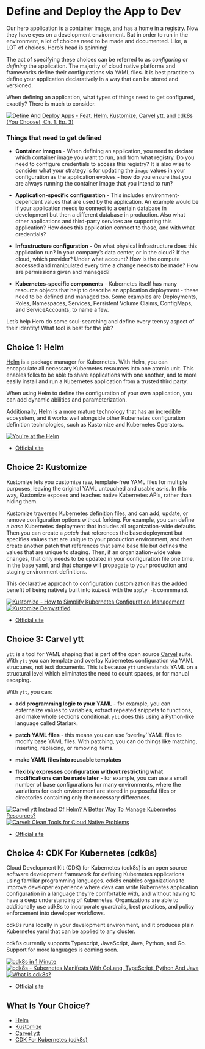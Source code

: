 # Define and Deploy the App to Dev

Our hero application is a container image, and has a home in a registry. Now they have eyes on a development environment. But in order to run in the environment, a lot of choices need to be made and documented. Like, a LOT of choices. Hero’s head is spinning!

The act of specifying these choices can be referred to as *configuring* or *defining* the application. The majority of cloud native platforms and frameworks define their configurations via YAML files.  It is best practice to define your application declaratively in a way that can be stored and versioned.

When defining an application, what types of things need to get configured, exactly? There is much to consider. 

[![Define And Deploy Apps - Feat. Helm, Kustomize, Carvel ytt, and cdk8s (You Choose!, Ch. 1, Ep. 3)](https://img.youtube.com/vi/QwU3JmjyKoM/0.jpg)](https://youtu.be/QwU3JmjyKoM)

### Things that need to get defined

* **Container images** - When defining an application, you need to declare which container image you want to run, and from what registry. Do you need to configure credentials to access this registry? It is also wise to consider what your strategy is for updating the `image` values in your configuration as the application evolves - how do you ensure that you are always running the container image that you intend to run?

* **Application-specific configuration** - This includes environment-dependent values that are used by the application. An example would be if your application needs to connect to a certain database in development but then a different database in production. Also what other applications and third-party services are supporting this application? How does this application connect to those, and with what credentials?

* **Infrastructure configuration** - On what physical infrastructure does this application run? In your company’s data center, or in the cloud?  If the cloud, which provider? Under what account? How is the compute accessed and manipulated every time a change needs to be made? How are permissions given and managed?

* **Kubernetes-specific components** - Kubernetes itself has many resource objects that help to describe an application deployment - these need to be defined and managed too. Some examples are Deployments, Roles, Namespaces, Services, Persistent Volume Claims, ConfigMaps, and ServiceAccounts, to name a few.

Let’s help Hero do some soul-searching and define every teensy aspect of their identity! What tool is best for the job?

## Choice 1: Helm

[Helm](https://helm.sh/) is a package manager for Kubernetes. With Helm, you can encapsulate all necessary Kubernetes resources into one atomic unit. This enables folks to be able to share applications with one another, and to more easily install and run a Kubernetes application from a trusted third party.

When using Helm to define the configuration of your own application, you can add dynamic abilities and parameterization. 

Additionally, Helm is a more mature technology that has an incredible ecosystem, and it works well alongside other Kubernetes configuration definition technologies, such as Kustomize and Kubernetes Operators.  

[![You're at the Helm](https://img.youtube.com/vi/oPIiX6vyih8/0.jpg)](https://via.vmw.com/Helm)
* [Official site](https://helm.sh)

## Choice 2: Kustomize

Kustomize lets you customize raw, template-free YAML files for multiple purposes, leaving the original YAML untouched and usable as-is. In this way, Kustomize exposes and teaches native Kubernetes APIs, rather than hiding them.

Kustomize traverses Kubernetes definition files, and can add, update, or remove configuration options without forking. For example, you can define a *base* Kubernetes deployment that includes all organization-wide defaults. Then you can create a *patch* that references the base deployment but specifies values that are unique to your production environment, and then create another patch that references that same base file but defines the values that are unique to staging. Then, if an organization-wide value changes, that only needs to be updated in your configuration file one time, in the base yaml, and that change will propagate to your production and staging environment definitions.

This declarative approach to configuration customization has the added benefit of being natively built into *kubectl* with the `apply -k` commmand.  

[![Kustomize - How to Simplify Kubernetes Configuration Management](https://img.youtube.com/vi/Twtbg6LFnAg/0.jpg)](https://youtu.be/Twtbg6LFnAg)
[![Kustomize Demystified](https://img.youtube.com/vi/C8DpFc4zw80/0.jpg)](https://via.vmw.com/Kustomize)
* [Official site](https://kustomize.io)

## Choice 3: Carvel ytt

`ytt` is a tool for YAML shaping that is part of the open source [Carvel](https://carvel.dev/) suite. With `ytt` you can template and overlay Kubernetes configuration via YAML structures, not text documents. This is because `ytt` understands YAML on a structural level which eliminates the need to count spaces, or for manual escaping.

With `ytt`, you can:
* **add programming logic to your YAML** - for example, you can externalize values to variables, extract repeated snippets to functions, and make whole sections conditional. `ytt` does this using a Python-like language called Starlark. 

* **patch YAML files** - this means you can use ‘overlay’ YAML files to modify base YAML files. With patching, you can do things like matching, inserting, replacing, or removing items.

* **make YAML files into reusable templates**

* **flexibly expresses configuration without restricting what modifications can be made later** - for example, you can use a small number of base configurations for many environments, where the variations for each environment are stored in purposeful files or directories containing only the necessary differences.

[![Carvel ytt Instead Of Helm? A Better Way To Manage Kubernetes Resources?](https://img.youtube.com/vi/DLnXkH2keNg/0.jpg)](https://youtu.be/DLnXkH2keNg)
[![Carvel: Clean Tools for Cloud Native Problems](https://img.youtube.com/vi/gsyGOv_Nwb0/0.jpg)](https://via.vmw.com/carvel)
* [Official site](https://carvel.dev)

## Choice 4: CDK For Kubernetes (cdk8s)

Cloud Development Kit (CDK) for Kubernetes (cdk8s) is an open source software development framework for defining Kubernetes applications using familiar programming languages. cdk8s enables organizations to improve developer experience where devs can write Kubernetes application configuration in a language they're comfortable with, and without having to have a deep understanding of Kubernetes. Organizations are able to additionally use cdk8s to incorporate guardrails, best practices, and policy enforcement into developer workflows. 

cdk8s runs locally in your development environment, and it produces plain Kubernetes yaml that can be applied to any cluster.  

cdk8s currently supports Typescript, JavaScript, Java, Python, and Go. Support for more languages is coming soon. 

[![cdk8s in 1 Minute](https://img.youtube.com/vi/0-bAYym6m-g/0.jpg)](https://youtube.com/shorts/0-bAYym6m-g)
[![cdk8s - Kubernetes Manifests With GoLang, TypeScript, Python And Java](https://img.youtube.com/vi/F2DKtax0NLU/0.jpg)](https://youtu.be/F2DKtax0NLU)
[![What is cdk8s?](https://img.youtube.com/vi/GCZgLmksJW8/0.jpg)](https://via.vmw.com/cdk8s)
* [Official site](https://cdk8s.io)

## What Is Your Choice?

* [Helm](helm.md)
* [Kustomize](kustomize.md)
* [Carvel ytt](carvel-ytt.md)
* [CDK For Kubernetes (cdk8s)](cdk8s.md)